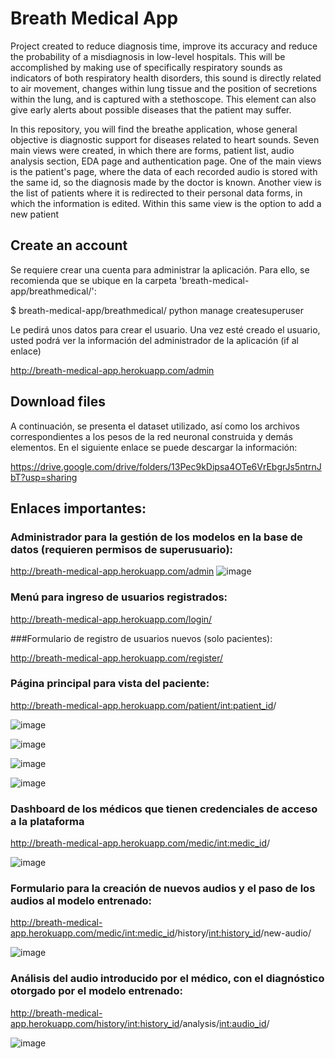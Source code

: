 # Breath Medical App

Project created to reduce diagnosis time, improve its accuracy and reduce the probability of a misdiagnosis in low-level hospitals. This  will be accomplished by making use of specifically respiratory sounds as indicators of both respiratory health disorders, this sound  is directly related to air movement, changes within lung tissue and the position of secretions within the lung, and is captured with a stethoscope. This element can also give early  alerts about possible diseases that the patient may suffer.

In this repository, you will find the breathe application, whose general objective is diagnostic support for diseases related to heart sounds. Seven main views were created, in which there are forms, patient list, audio analysis section, EDA page and authentication page. 
One of the main views is the patient's page, where the data of each recorded audio is stored with the same id, so the diagnosis made by the doctor is known. Another view is the list of patients where it is redirected to their personal data forms, in which the information is edited. Within this same view is the option to add a new patient

## Create an account

Se requiere crear una cuenta para administrar la aplicación. Para ello, se recomienda que se ubique en la carpeta 'breath-medical-app/breathmedical/':

$ breath-medical-app/breathmedical/ python manage createsuperuser

Le pedirá unos datos para crear el usuario. Una vez esté creado el usuario, usted podrá ver la información del administrador de la aplicación (if al enlace)

http://breath-medical-app.herokuapp.com/admin 

## Download files

A continuación, se presenta el dataset utilizado, así como los archivos correspondientes a los pesos de la red neuronal construida y demás elementos. En el siguiente enlace se puede descargar la información:

https://drive.google.com/drive/folders/13Pec9kDipsa4OTe6VrEbgrJs5ntrnJbT?usp=sharing


## Enlaces importantes:

### Administrador para la gestión de los modelos en la base de datos (requieren permisos de superusuario):

http://breath-medical-app.herokuapp.com/admin
![image](https://user-images.githubusercontent.com/22754704/177916130-49044369-8321-4994-a235-d3b0e58ac637.png)



### Menú para ingreso de usuarios registrados:

http://breath-medical-app.herokuapp.com/login/

###Formulario de registro de usuarios nuevos (solo pacientes):

http://breath-medical-app.herokuapp.com/register/

### Página principal para vista del paciente:

http://breath-medical-app.herokuapp.com/patient/<int:patient_id>/

![image](https://user-images.githubusercontent.com/22754704/177916056-19e028cf-f248-4048-8e0b-b7707642dc7e.png)

![image](https://user-images.githubusercontent.com/22754704/177916180-7448ee98-5096-4dd9-9a92-514ce149d094.png)

![image](https://user-images.githubusercontent.com/22754704/177916206-1d3d50aa-4a33-4cff-ab26-5373b73627c8.png)

![image](https://user-images.githubusercontent.com/22754704/177916237-457aa9bd-33f6-43cb-890f-2a8f1e0cbdcc.png)


### Dashboard de los médicos que tienen credenciales de acceso a la plataforma

http://breath-medical-app.herokuapp.com/medic/<int:medic_id>/

![image](https://user-images.githubusercontent.com/22754704/177916359-0a3a5032-a550-4077-a634-0e6c2ea62bfc.png)


### Formulario para la creación de nuevos audios y el paso de los audios al modelo entrenado:

http://breath-medical-app.herokuapp.com/medic/<int:medic_id>/history/<int:history_id>/new-audio/

![image](https://user-images.githubusercontent.com/22754704/177916471-0087a888-1361-4186-9c81-8a9c43925ce3.png)


### Análisis del audio introducido por el médico, con el diagnóstico otorgado por el modelo entrenado:

http://breath-medical-app.herokuapp.com/history/<int:history_id>/analysis/<int:audio_id>/

![image](https://user-images.githubusercontent.com/22754704/177916546-a1c78c63-fa10-4f02-a65c-3d970b5ac8f5.png)

